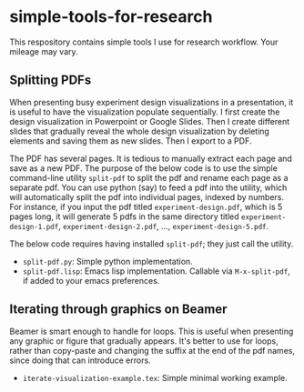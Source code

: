 # simple-tools-for-research
This respository contains simple tools I use for research workflow. Your mileage may vary. 


## Splitting PDFs 
When presenting busy experiment design visualizations in a presentation, it is useful to have the visualization populate sequentially. I first create the design visualization in Powerpoint or Google Slides. Then I create different slides that gradually reveal the whole design visualization by deleting elements and saving them as new slides. Then I export to a PDF. 

The PDF has several pages. It is tedious to manually extract each page and save as a new PDF. The purpose of the below code is to use the simple command-line utility `split-pdf` to split the pdf and rename each page as a separate pdf. You can use python (say) to feed a pdf into the utility, which will automatically split the pdf into individual pages, indexed by numbers. For instance, if you input the pdf titled `experiment-design.pdf`, which is 5 pages long, it will generate 5 pdfs in the same directory titled `experiment-design-1.pdf`, `experiment-design-2.pdf`, ..., `experiment-design-5.pdf`. 

The below code requires having installed `split-pdf`; they just call the utility. 

- `split-pdf.py`: Simple python implementation. 
- `split-pdf.lisp`: Emacs lisp implementation. Callable via `M-x-split-pdf`, if added to your emacs preferences. 

## Iterating through graphics on Beamer
Beamer is smart enough to handle for loops. This is useful when presenting any graphic or figure that gradually appears. It's better to use for loops, rather than copy-paste and changing the suffix at the end of the pdf names, since doing that can introduce errors.
- `iterate-visualization-example.tex`: Simple minimal working example. 
